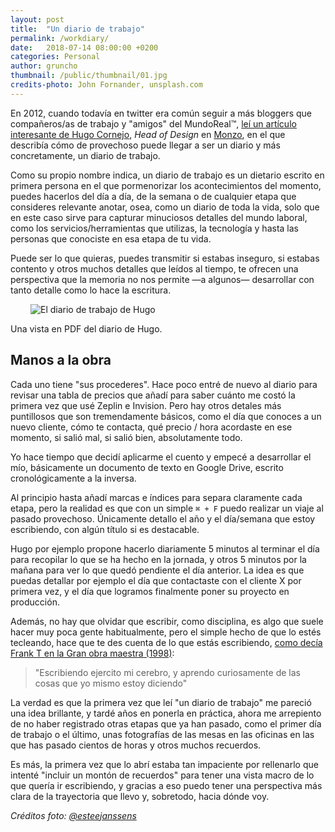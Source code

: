 ```yaml
---
layout: post
title:  "Un diario de trabajo"
permalink: /workdiary/
date:   2018-07-14 08:00:00 +0200
categories: Personal
author: gruncho
thumbnail: /public/thumbnail/01.jpg
credits-photo: John Fornander, unsplash.com
---
```

En 2012, cuando todavía en twitter era común seguir a más bloggers que compañeros/as de trabajo y "amigos" del MundoReal™, [leí un artículo interesante de Hugo Cornejo](http://infa.me/diario-de-trabajo/), *Head of Design* en [Monzo](https://monzo.com/), en el que describía cómo de provechoso puede llegar a ser un diario y más concretamente, un diario de trabajo.

Como su propio nombre indica, un diario de trabajo es un dietario escrito en primera persona en el que pormenorizar los acontecimientos del momento, puedes hacerlos del día a día, de la semana o de cualquier etapa que consideres relevante anotar, osea, como un diario de toda la vida, solo que en este caso sirve para capturar minuciosos detalles del mundo laboral, como los servicios/herramientas que utilizas, la tecnología y hasta las personas que conociste en esa etapa de tu vida.

Puede ser lo que quieras, puedes transmitir si estabas inseguro, si estabas contento y otros muchos detalles que leídos al tiempo, te ofrecen una perspectiva que la memoria no nos permite —a algunos— desarrollar con tanto detalle como lo hace la escritura.

<p class="img"><img style="padding: 0 2rem;" src="http://farm8.staticflickr.com/7158/6745897701_6045e358d9_o.png" alt="El diario de trabajo de Hugo" title="El diario de trabajo de Hugo"></p>
<p class="pie">Una vista en PDF del diario de Hugo.</p>


## Manos a la obra

Cada uno tiene "sus procederes". Hace poco entré de nuevo al diario para revisar una tabla de precios que añadí para saber cuánto me costó la primera vez que usé Zeplin e Invision. Pero hay otros detales más puntillosos que son tremendamente básicos, como el día que conoces a un nuevo cliente, cómo te contacta, qué precio / hora acordaste en ese momento, si salió mal, si salió bien, absolutamente todo.

Yo hace tiempo que decidí aplicarme el cuento y empecé a desarrollar el mío, básicamente un documento de texto en Google Drive, escrito cronológicamente a la inversa. 

Al principio hasta añadí marcas e índices para separa claramente cada etapa, pero la realidad es que con un simple `⌘ + F` puedo realizar un viaje al pasado provechoso. Únicamente detallo el año y el día/semana que estoy escribiendo, con algún título si es destacable.

Hugo por ejemplo propone hacerlo diariamente 5 minutos al terminar el día para recopilar lo que se ha hecho en la jornada, y otros 5 minutos por la mañana para ver lo que quedó pendiente el día anterior. La idea es que puedas detallar por ejemplo el día que contactaste con el cliente X por primera vez, y el día que logramos finalmente poner su proyecto en producción.

Además, no hay que olvidar que escribir, como disciplina, es  algo que suele hacer muy poca gente habitualmente, pero el simple hecho de que lo estés tecleando, hace que te des cuenta de lo que estás escribiendo, [como decía Frank T en la Gran obra maestra (1998)](https://www.youtube.com/watch?v=oLt2hS-VvzE): 

<blockquote>"Escribiendo ejercito mi cerebro, y aprendo curiosamente de las cosas que yo mismo estoy diciendo"</blockquote>

La verdad es que la primera vez que  leí "un diario de trabajo" me pareció una idea brillante, y tardé años en ponerla en práctica, ahora me arrepiento de no haber registrado otras etapas que ya han pasado, como el primer día de trabajo o el último, unas fotografías de las mesas en las oficinas en las que has pasado cientos de horas y otros muchos recuerdos.

Es más, la primera vez que lo abrí estaba tan impaciente por rellenarlo que intenté "incluir un montón de recuerdos" para tener una vista macro de lo que quería ir escribiendo, y gracias a eso puedo tener una perspectiva más clara de la trayectoria que llevo y, sobretodo, hacia dónde voy.

*Créditos foto: [@esteejanssens](https://unsplash.com/@esteejanssens)*
